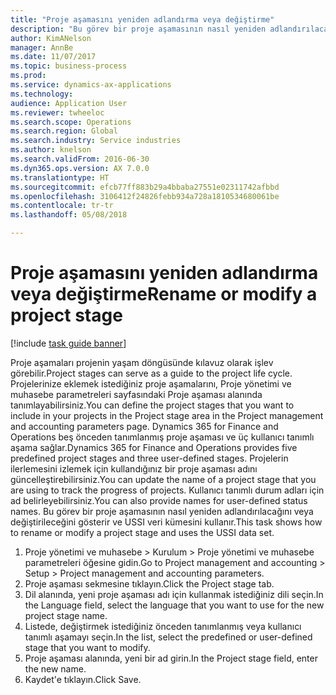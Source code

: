 ```yaml
--- 
title: "Proje aşamasını yeniden adlandırma veya değiştirme"
description: "Bu görev bir proje aşamasının nasıl yeniden adlandırılacağını veya değiştirileceğini gösterir."
author: KimANelson
manager: AnnBe
ms.date: 11/07/2017
ms.topic: business-process
ms.prod: 
ms.service: dynamics-ax-applications
ms.technology: 
audience: Application User
ms.reviewer: twheeloc
ms.search.scope: Operations
ms.search.region: Global
ms.search.industry: Service industries
ms.author: knelson
ms.search.validFrom: 2016-06-30
ms.dyn365.ops.version: AX 7.0.0
ms.translationtype: HT
ms.sourcegitcommit: efcb77ff883b29a4bbaba27551e02311742afbbd
ms.openlocfilehash: 3106412f24826febb934a728a1810534680061be
ms.contentlocale: tr-tr
ms.lasthandoff: 05/08/2018

---
```

# <a name="rename-or-modify-a-project-stage"></a><span data-ttu-id="b8ddb-103">Proje aşamasını yeniden adlandırma veya değiştirme</span><span class="sxs-lookup"><span data-stu-id="b8ddb-103">Rename or modify a project stage</span></span>

[!include [task guide banner](../../includes/task-guide-banner.md)]

<span data-ttu-id="b8ddb-104">Proje aşamaları projenin yaşam döngüsünde kılavuz olarak işlev görebilir.</span><span class="sxs-lookup"><span data-stu-id="b8ddb-104">Project stages can serve as a guide to the project life cycle.</span></span> <span data-ttu-id="b8ddb-105">Projelerinize eklemek istediğiniz proje aşamalarını, Proje yönetimi ve muhasebe parametreleri sayfasındaki Proje aşaması alanında tanımlayabilirsiniz.</span><span class="sxs-lookup"><span data-stu-id="b8ddb-105">You can define the project stages that you want to include in your projects in the Project stage area in the Project management and accounting parameters page.</span></span> <span data-ttu-id="b8ddb-106">Dynamics 365 for Finance and Operations beş önceden tanımlanmış proje aşaması ve üç kullanıcı tanımlı aşama sağlar.</span><span class="sxs-lookup"><span data-stu-id="b8ddb-106">Dynamics 365 for Finance and Operations provides five predefined project stages and three user-defined stages.</span></span> <span data-ttu-id="b8ddb-107">Projelerin ilerlemesini izlemek için kullandığınız bir proje aşaması adını güncelleştirebilirsiniz.</span><span class="sxs-lookup"><span data-stu-id="b8ddb-107">You can update the name of a project stage that you are using to track the progress of projects.</span></span> <span data-ttu-id="b8ddb-108">Kullanıcı tanımlı durum adları için ad belirleyebilirsiniz.</span><span class="sxs-lookup"><span data-stu-id="b8ddb-108">You can also provide names for user-defined status names.</span></span> <span data-ttu-id="b8ddb-109">Bu görev bir proje aşamasının nasıl yeniden adlandırılacağını veya değiştirileceğini gösterir ve USSI veri kümesini kullanır.</span><span class="sxs-lookup"><span data-stu-id="b8ddb-109">This task shows how to rename or modify a project stage and uses the USSI data set.</span></span>

1. <span data-ttu-id="b8ddb-110">Proje yönetimi ve muhasebe > Kurulum > Proje yönetimi ve muhasebe parametreleri öğesine gidin.</span><span class="sxs-lookup"><span data-stu-id="b8ddb-110">Go to Project management and accounting > Setup > Project management and accounting parameters.</span></span>
2. <span data-ttu-id="b8ddb-111">Proje aşaması sekmesine tıklayın.</span><span class="sxs-lookup"><span data-stu-id="b8ddb-111">Click the Project stage tab.</span></span>
3. <span data-ttu-id="b8ddb-112">Dil alanında, yeni proje aşaması adı için kullanmak istediğiniz dili seçin.</span><span class="sxs-lookup"><span data-stu-id="b8ddb-112">In the Language field, select the language that you want to use for the new project stage name.</span></span>
4. <span data-ttu-id="b8ddb-113">Listede, değiştirmek istediğiniz önceden tanımlanmış veya kullanıcı tanımlı aşamayı seçin.</span><span class="sxs-lookup"><span data-stu-id="b8ddb-113">In the list, select the predefined or user-defined stage that you want to modify.</span></span> 
5. <span data-ttu-id="b8ddb-114">Proje aşaması alanında, yeni bir ad girin.</span><span class="sxs-lookup"><span data-stu-id="b8ddb-114">In the Project stage field, enter the new name.</span></span>
6. <span data-ttu-id="b8ddb-115">Kaydet'e tıklayın.</span><span class="sxs-lookup"><span data-stu-id="b8ddb-115">Click Save.</span></span>


